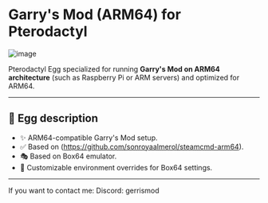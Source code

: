 # Garry's Mod (ARM64) for Pterodactyl
![image](https://github.com/user-attachments/assets/a8b3ee6b-e375-4b29-baae-8bf02b8234d8)

Pterodactyl Egg specialized for running **Garry's Mod on ARM64 architecture** (such as Raspberry Pi or ARM servers) and optimized for ARM64.

---

## 🥚 Egg description

- ✨ ARM64-compatible Garry's Mod setup.
- ✅ Based on (https://github.com/sonroyaalmerol/steamcmd-arm64).
- 🎭 Based on Box64 emulator.
- 🎈 Customizable environment overrides for Box64 settings.
---

If you want to contact me:
Discord: gerrismod
